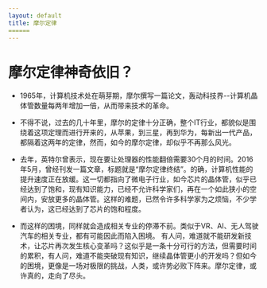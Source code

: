 ```yaml
---
layout: default
title: 摩尔定律 
======
---
```

# 摩尔定律神奇依旧？

* 1965年，计算机技术处在萌芽期，摩尔撰写一篇论文，轰动科技界--计算机晶体管数量每两年增加一倍，从而带来技术的革命。

* 不得不说，过去的几十年里，摩尔的定律十分正确，整个IT行业，都貌似是围绕着这项定理而进行开来的，从苹果，到三星，再到华为，每新出一代产品，都隔着这两年的定律，然而，如今的摩尔定律，却似乎不再那么风光。

* 去年，英特尔曾表示，现在要让处理器的性能翻倍需要30个月的时间。2016年5月，曾经刊发一篇文章，标题就是“摩尔定律终结”。的确，计算机性能的提升速度正在放缓。这一切都指向了微电子行业，如今芯片的晶体管，似乎已经达到了饱和，现有知识能力，已经不允许科学家们，再在一个如此狭小的空间内，安放更多的晶体管。这样的难题，已然令许多科学家为之烦恼，不少学者认为，这已经达到了芯片的饱和程度。

* 而这样的困境，同样就会造成相关专业的停滞不前。类似于VR、AI、无人驾驶汽车的相关专业，都有可能因此而陷入困境。
有人问，难道就不能研发新技术，让芯片再次发生核心变革吗？这似乎是一条十分可行的方法，但需要时间的累积，有人问，难道不能突破现有知识，继续晶体管更小的开发吗？但如今的困境，更像是一场对极限的挑战，人类，或许势必败下阵来。摩尔定律，或许真的，走向了尽头。